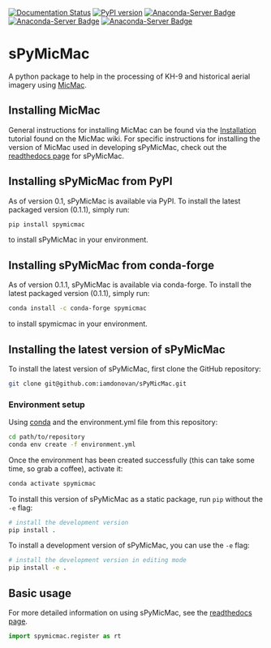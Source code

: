 [![Documentation Status](https://readthedocs.org/projects/spymicmac/badge/?version=latest)](https://spymicmac.readthedocs.io/en/latest/?badge=latest)
[![PyPI version](https://badge.fury.io/py/spymicmac.svg)](https://badge.fury.io/py/spymicmac)
[![Anaconda-Server Badge](https://anaconda.org/conda-forge/spymicmac/badges/version.svg)](https://anaconda.org/conda-forge/spymicmac)
[![Anaconda-Server Badge](https://anaconda.org/conda-forge/spymicmac/badges/license.svg)](https://anaconda.org/conda-forge/spymicmac)
[![Anaconda-Server Badge](https://anaconda.org/conda-forge/spymicmac/badges/platforms.svg)](https://anaconda.org/conda-forge/spymicmac)


# sPyMicMac
A python package to help in the processing of KH-9 and historical aerial imagery using
[MicMac](https://micmac.ensg.eu/index.php/Accueil).

## Installing MicMac
General instructions for installing MicMac can be found via the [Installation](https://micmac.ensg.eu/index.php/Install)
tutorial found on the MicMac wiki. For specific instructions for installing the version of
MicMac used in developing sPyMicMac, check out the 
[readthedocs page](https://spymicmac.readthedocs.io/en/latest/setup.html) for sPyMicMac. 

## Installing sPyMicMac from PyPI
As of version 0.1, sPyMicMac is available via PyPI. To install the latest packaged version (0.1.1), simply run:

```sh
pip install spymicmac
```

to install sPyMicMac in your environment.

## Installing sPyMicMac from conda-forge
As of version 0.1.1, sPyMicMac is available via conda-forge. To install the latest packaged version (0.1.1), 
simply run:

```sh
conda install -c conda-forge spymicmac
```

to install spymicmac in your environment.

## Installing the latest version of sPyMicMac

To install the latest version of sPyMicMac, first clone the GitHub repository:

```sh
git clone git@github.com:iamdonovan/sPyMicMac.git
```

### Environment setup

Using [conda](https://docs.conda.io/en/latest/) and the environment.yml file from this repository:

```sh
cd path/to/repository
conda env create -f environment.yml
```

Once the environment has been created successfully (this can take some time, so grab a coffee), activate it:

```sh
conda activate spymicmac
```
To install this version of sPyMicMac as a static package, run ``pip`` without the ``-e`` flag:

```sh
# install the development version
pip install .
```

To install a development version of sPyMicMac, you can use the ``-e`` flag:
```sh
# install the development version in editing mode
pip install -e .
```

## Basic usage

For more detailed information on using sPyMicMac, see the [readthedocs page](https://spymicmac.readthedocs.io).
```python
import spymicmac.register as rt
```
